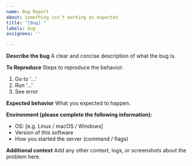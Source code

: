 ```yaml
---
name: Bug Report
about: Something isn't working as expected
title: "[Bug] "
labels: bug
assignees: ''

---
```


**Describe the bug**
A clear and concise description of what the bug is.

**To Reproduce**
Steps to reproduce the behavior:
1. Go to '...'
2. Run '...'
3. See error

**Expected behavior**
What you expected to happen.

**Environment (please complete the following information):**
- OS: [e.g. Linux / macOS / Windows]
- Version of this software
- How you started the server (command / flags)

**Additional context**
Add any other context, logs, or screenshots about the problem here.
